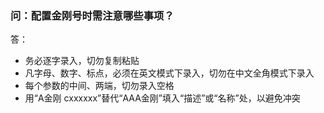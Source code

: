 ### 问：配置金刚号时需注意哪些事项？
答：  
- 务必逐字录入，切勿复制粘贴
- 凡字母、数字、标点，必须在英文模式下录入，切勿在中文全角模式下录入
- 每个参数的中间、两端，切勿录入空格
- 用“A金刚 cxxxxxx”替代“AAA金刚”填入“描述”或“名称”处，以避免冲突
